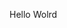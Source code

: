 Hello Wolrd
















































































































































































































































































































































































































































































































































































































































































































































































































































































































































































































































































































































































































































































































































































































































































































































































































































































































































































































































































































































































































































































































































































































































































































































































































































































































































































































































































































































































































































































































































































































































































































































































































































































































































































































































































































































































































































































































































































































































































































































































































































































































































































































































































































































































































































































































































































































































































































































































































































































































































































































































































































































































































































































































































































































































































































































































































































































































